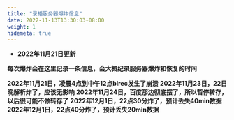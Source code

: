 ```yaml
---
title: "录播服务器爆炸信息"
date: 2022-11-13T13:30:03+08:00
weight: 1
hidemeta: true
---
```


 - **2022年11月21日更新**

**每次爆炸会在这里记录一条信息，会大概纪录服务器爆炸和恢复的时间**

**2022年11月21日，凌晨4点到中午12点blrec发生了崩溃**
**2022年11月23日，22日晚解析炸了，应该无影响**
**2022年11月24日，百度那边彻底摆了，所以暂停转存，以后很可能不做转存了**
**2022年12月1日，22点30分炸了，预计丢失40min数据**
**2022年12月1日，22点40分炸了，预计丢失20min数据**
